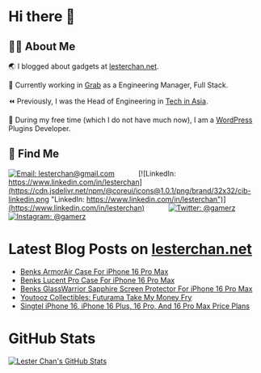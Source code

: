 # Hi there 👋

## 👨‍💻 About Me

🌏 I blogged about gadgets at [lesterchan.net](https://lesterchan.net).

🥞 Currently working in [Grab](https://grab.com) as a Engineering Manager, Full Stack.

⏪ Previously, I was the Head of Engineering in [Tech in Asia](https://www.techinasia.com).

🔌 During my free time (which I do not have much now), I am a [WordPress](https://wordpress.org) Plugins Developer.

## 🔎 Find Me

[![Email: lesterchan@gmail.com](https://cdn.jsdelivr.net/npm/@coreui/icons@1.0.1/png/brand/32x32/cib-gmail.png "Email: lesterchan@gmail.com")](mailto:lesterchan@gmail.com)
&nbsp;&nbsp;&nbsp;&nbsp;&nbsp;&nbsp;&nbsp;&nbsp;&nbsp;&nbsp;
[![LinkedIn: https://www.linkedin.com/in/lesterchan](https://cdn.jsdelivr.net/npm/@coreui/icons@1.0.1/png/brand/32x32/cib-linkedin.png "LinkedIn: https://www.linkedin.com/in/lesterchan")](https://www.linkedin.com/in/lesterchan)
&nbsp;&nbsp;&nbsp;&nbsp;&nbsp;&nbsp;&nbsp;&nbsp;&nbsp;&nbsp;
[![Twitter: @gamerz](https://cdn.jsdelivr.net/npm/@coreui/icons@1.0.1/png/brand/32x32/cib-twitter.png "Twitter: @gamerz")](https://twitter.com/gamerz)
&nbsp;&nbsp;&nbsp;&nbsp;&nbsp;&nbsp;&nbsp;&nbsp;&nbsp;&nbsp;
[![Instagram: @gamerz](https://cdn.jsdelivr.net/npm/@coreui/icons@1.0.1/png/brand/32x32/cib-instagram.png "Instagram: @gamerz")](https://instagram.com/gamerz)

# Latest Blog Posts on [lesterchan.net](https://lesterchan.net)

<!-- BLOG-POST-LIST:START -->
- [Benks ArmorAir Case For iPhone 16 Pro Max](https://lesterchan.net/blog/2024/10/07/benks-armorair-case-for-iphone-16-pro-max/)
- [Benks Lucent Pro Case For iPhone 16 Pro Max](https://lesterchan.net/blog/2024/09/30/benks-lucent-pro-case-for-iphone-16-pro-max/)
- [Benks GlassWarrior Sapphire Screen Protector For iPhone 16 Pro Max](https://lesterchan.net/blog/2024/09/23/benks-glasswarrior-sapphire-screen-protector-for-iphone-16-pro-max/)
- [Youtooz Collectibles: Futurama Take My Money Fry](https://lesterchan.net/blog/2024/09/17/youtooz-collectibles-futurama-take-my-money-fry/)
- [Singtel iPhone 16, iPhone 16 Plus, 16 Pro, And 16 Pro Max Price Plans](https://lesterchan.net/blog/2024/09/12/singtel-iphone-16-iphone-16-plus-16-pro-and-16-pro-max-price-plans/)
<!-- BLOG-POST-LIST:END -->

# GitHub Stats

[![Lester Chan's GitHub Stats](https://github-readme-stats.vercel.app/api?username=lesterchan&show_icons=true&theme=transparent&private=true&include_all_commits=true "Lester Chan's GitHub Stats")](https://github.com/lesterchan)
